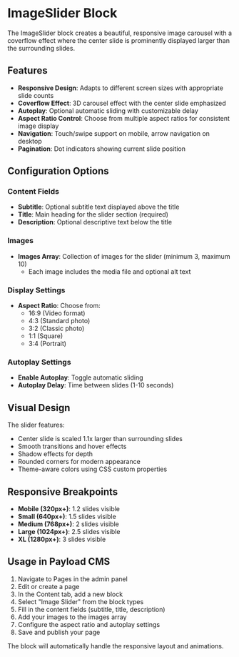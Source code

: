 # ImageSlider Block

The ImageSlider block creates a beautiful, responsive image carousel with a coverflow effect where the center slide is prominently displayed larger than the surrounding slides.

## Features

- **Responsive Design**: Adapts to different screen sizes with appropriate slide counts
- **Coverflow Effect**: 3D carousel effect with the center slide emphasized
- **Autoplay**: Optional automatic sliding with customizable delay
- **Aspect Ratio Control**: Choose from multiple aspect ratios for consistent image display
- **Navigation**: Touch/swipe support on mobile, arrow navigation on desktop
- **Pagination**: Dot indicators showing current slide position

## Configuration Options

### Content Fields

- **Subtitle**: Optional subtitle text displayed above the title
- **Title**: Main heading for the slider section (required)
- **Description**: Optional descriptive text below the title

### Images

- **Images Array**: Collection of images for the slider (minimum 3, maximum 10)
  - Each image includes the media file and optional alt text

### Display Settings

- **Aspect Ratio**: Choose from:
  - 16:9 (Video format)
  - 4:3 (Standard photo)
  - 3:2 (Classic photo)
  - 1:1 (Square)
  - 3:4 (Portrait)

### Autoplay Settings

- **Enable Autoplay**: Toggle automatic sliding
- **Autoplay Delay**: Time between slides (1-10 seconds)

## Visual Design

The slider features:

- Center slide is scaled 1.1x larger than surrounding slides
- Smooth transitions and hover effects
- Shadow effects for depth
- Rounded corners for modern appearance
- Theme-aware colors using CSS custom properties

## Responsive Breakpoints

- **Mobile (320px+)**: 1.2 slides visible
- **Small (640px+)**: 1.5 slides visible
- **Medium (768px+)**: 2 slides visible
- **Large (1024px+)**: 2.5 slides visible
- **XL (1280px+)**: 3 slides visible

## Usage in Payload CMS

1. Navigate to Pages in the admin panel
2. Edit or create a page
3. In the Content tab, add a new block
4. Select "Image Slider" from the block types
5. Fill in the content fields (subtitle, title, description)
6. Add your images to the images array
7. Configure the aspect ratio and autoplay settings
8. Save and publish your page

The block will automatically handle the responsive layout and animations.
